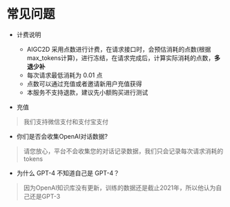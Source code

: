 # 常见问题

- 计费说明
  - AIGC2D 采用点数进行计费，在请求接口时，会预估消耗的点数(根据max_tokens计算)，进行冻结，在请求完成后，计算实际消耗的点数，**多退少补**    
  - 每次请求最低消耗为 0.01 点
  - 点数可以通过充值或者邀请新用户充值获得
  - 本服务不支持退款，建议先小额购买进行测试

- 充值
> 我们支持微信支付和支付宝支付
 
- 你们是否会收集OpenAI对话数据?
> 请您放心，平台不会收集您的对话记录数据，我们只会记录每次请求消耗的 tokens


- 为什么 GPT-4 不知道自己是 GPT-4？
> 因为OpenAI知识库没有更新，训练的数据还是截止2021年，所以他认为自己还是GPT-3

